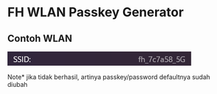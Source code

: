 # FH WLAN Passkey Generator

## Contoh WLAN

![](ssid.png)

Note* jika tidak berhasil, artinya passkey/password defaultnya sudah diubah
